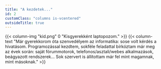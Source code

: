 ```yaml
---
title: "A kezdetek..."
id: 2
customClass: "columns is-vcentered"
outsideTitle: true
---
```

{{< column-img "kid.png" 0 "Kisgyerekként laptopozom." >}}
{{< column-text "Már gyerekkorom óta szenvedélyem az informatika: sose volt kérdés a hivatásom. Programozással kezdtem, sokféle feladattal bírkóztam már meg az évek során: saját fórummotorok, telefonos/asztali/webes alkalmazások, beágyazott rendszerek... Sok szervert is állítottam már fel mint magamnak, mint másoknak." >}}

